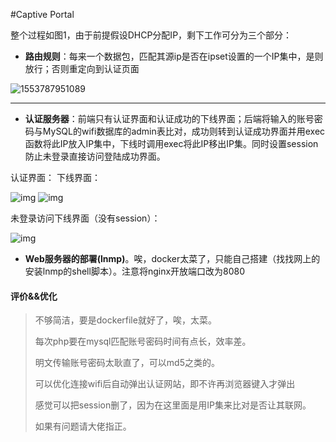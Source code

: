 #Captive Portal



整个过程如图1，由于前提假设DHCP分配IP，剩下工作可分为三个部分：

-  **路由规则**：每来一个数据包，匹配其源ip是否在ipset设置的一个IP集中，是则放行；否则重定向到认证页面

![1553787951089](C:\Users\宋洪栅\AppData\Roaming\Typora\typora-user-images\1553787951089.png)





--------------



- **认证服务器**：前端只有认证界面和认证成功的下线界面；后端将输入的账号密码与MySQL的wifi数据库的admin表比对，成功则转到认证成功界面并用exec函数将此IP放入IP集中，下线时调用exec将此IP移出IP集。同时设置session防止未登录直接访问登陆成功界面。

认证界面：                                    下线界面：

 

![img](file:///C:\temp\msohtmlclip1\01\clip_image002.jpg)          ![img](file:///C:\temp\msohtmlclip1\01\clip_image004.jpg)

 

未登录访问下线界面（没有session）：

![img](file:///C:\temp\msohtmlclip1\01\clip_image006.jpg)

- **Web服务器的部署(lnmp)**。唉，docker太菜了，只能自己搭建（找找网上的安装lnmp的shell脚本）。注意将nginx开放端口改为8080

 

 

#### 评价&&优化

> 不够简洁，要是dockerfile就好了，唉，太菜。
>
> 每次php要在mysql匹配账号密码时间有点长，效率差。
>
> 明文传输账号密码太耿直了，可以md5之类的。
>
> 可以优化连接wifi后自动弹出认证网站，即不许再浏览器键入才弹出
>
>感觉可以把session删了，因为在这里面是用IP集来比对是否让其联网。
>
>如果有问题请大佬指正。
